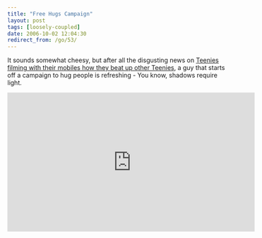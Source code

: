 ```yaml
---
title: "Free Hugs Campaign"
layout: post
tags: [loosely-coupled]
date: 2006-10-02 12:04:30
redirect_from: /go/53/
---
```


It sounds somewhat cheesy, but after all the disgusting news on [Teenies filming with their mobiles how they beat up other Teenies](http://www.spiegel.de/schulspiegel/0,1518,388117,00.html), a guy that starts off a campaign to hug people is refreshing - You know, shadows require light.

<iframe width="560" height="315" src="https://www.youtube.com/embed/vr3x_RRJdd4" frameborder="0" allowfullscreen></iframe>